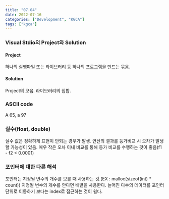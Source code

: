 ```yaml
---
title: "07.04"
date: 2022-07-16
categories: ["Development", "KGCA"]
tags: ["kgca"]
---
```

### Visual Stdio의 Project와 Solution
#### Project
하나의 실행파일 또는 라이브러리 등 하나의 프로그램을 만드는 묶음.
#### Solution
Project의 모음. 라이브러리의 집합.

### ASCII code
A 65, a 97

### 실수(float, double)
실수 값은 정확하게 표현이 안되는 경우가 발생.
연산의 결과를 등가비교 시 오차가 발생할 가능성이 있음.
매우 작은 오차 이내 비교를 통해 등가 비교를 수행하는 것이 좋음(f1 - f2 < 0.0001)

### 포인터에 대한 다른 해석
포인터는 지정될 변수의 개수를 모를 때 사용하는 것.(EX : malloc(sizeof(int) * count))
지정될 변수의 개수를 안다면 배열을 사용한다.
늘어진 다수의 데이터를 포인터 단위로 이동하기 보다는 index로 접근하는 것이 쉽다.